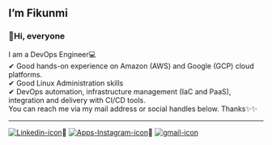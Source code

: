 
## I’m Fikunmi 


### 👋Hi, everyone


I am a DevOps Engineer💻
<br>
✔ Good hands-on experience on Amazon (AWS) and Google (GCP) cloud platforms. 
<br>
✔ Good Linux Administration skills
<br>
✔ DevOps automation, infrastructure management (IaC and PaaS), integration and delivery with CI/CD tools.
<br>
You can reach me via my mail address or social handles below.
Thanks✨✨

---

[![Linkedin-icon](https://user-images.githubusercontent.com/83995776/160254319-fa651429-c9fc-41e6-a24f-4c16c00b2e1e.png)][1]🔰 
[![Apps-Instagram-icon](https://user-images.githubusercontent.com/83995776/160254445-4c4fff51-ca22-444e-87f4-c1959160bc47.png)][2]🔰 
[![gmail-icon](https://user-images.githubusercontent.com/83995776/160254580-a5e3545f-2aed-4ce5-b9c9-2875fff05fda.png)][3]

[1]:http://www.linkedin.com/in/fikunmi-adejare-4b0a641b8
[2]: https://www.instagram.com/fikunmi_1
[3]: https://github.com/Adesam97/my-mail/tree/main



<!---
Adesam97/Adesam97 is a ✨ special ✨ repository because its `README.md` (this file) appears on your GitHub profile.
You can click the Preview link to take a look at your changes.
--->
